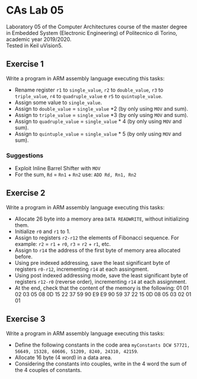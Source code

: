 # CAs Lab 05
Laboratory 05 of the Computer Architectures course of the master degree in Embedded System (Electronic Engineering) of Politecnico di Torino, academic year 2019/2020.<br/>
Tested in Keil uVision5.

## Exercise 1
Write a program in ARM assembly language executing this tasks:
- Rename register `r1` to `single_value`, `r2` to `double_value`, `r3` to `triple_value`, `r4` to `quadruple_value` e `r5` to `quintuple_value`.
- Assign some value to `single_value`.
- Assign to `double_value` = `single_value` *2 (by only using `MOV` and sum).
- Assign to `triple_value` = `single_value` *3 (by only using `MOV` and sum).
- Assign to `quadruple_value` = `single_value` * 4 (by only using `MOV` and sum).
- Assign to `quintuple_value` = `single_value` * 5 (by only using `MOV` and sum).

### Suggestions
- Exploit Inline Barrel Shifter with `MOV`
- For the sum, `Rd` = `Rn1` + `Rn2` use: `ADD Rd, Rn1, Rn2`

## Exercise 2
Write a program in ARM assembly language executing this tasks:
- Allocate 26 byte into a memory area `DATA READWRITE`, without initializing them.
- Initialize `r0` and `r1` to 1.
- Assign to registers `r2-r12` the elements of Fibonacci sequence.
For example: `r2` = `r1` + `r0`, `r3` = `r2` + `r1`, etc.
- Assign to `r14` the address of the first byte of memory area allocated before.
- Using pre indexed addressing, save the least significant byte of registers `r0-r12`, incrementing `r14` at each assingment.
- Using post indexed addressing mode, save the least significant byte of registers `r12-r0` (reverse order), incrementing `r14` at each assignment.
- At the end, check that the content of the memory is the following:
01 01 02 03 05 08 0D 15 22 37 59 90 E9 E9 90 59 37 22 15 0D 08 05 03 02 01 01

## Exercise 3
Write a program in ARM assembly language executing this tasks:
- Define the following constants in the code area
`myConstants DCW 57721, 56649, 15328, 60606, 51209, 8240, 24310, 42159`.
- Allocate 16 byte (4 word) in a data area.
- Considering the constants into couples, write in the 4 word the sum of the 4 couples of constants.
